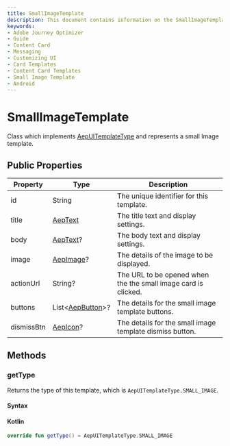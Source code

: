 ```yaml
---
title: SmallImageTemplate
description: This document contains information on the SmallImageTemplate class.
keywords:
- Adobe Journey Optimizer
- Guide
- Content Card
- Messaging
- Customizing UI
- Card Templates
- Content Card Templates
- Small Image Template
- Android
---
```


# SmallImageTemplate

Class which implements [AepUITemplateType](./aepuitemplatetype) and represents a small Image template.

## Public Properties

| Property   | Type                               | Description                                                  |
| ---------- | ---------------------------------- | ------------------------------------------------------------ |
| id         | String                             | The unique identifier for this template.                     |
| title      | [AepText](./aeptext.md)            | The title text and display settings.                         |
| body       | [AepText](./aeptext.md)?           | The body text and display settings.                          |
| image      | [AepImage](./aepimage.md)?         | The details of the image to be displayed.                    |
| actionUrl  | String?                            | The URL to be opened when the the small image card is clicked. |
| buttons    | List<[AepButton](./aepbutton.md)>? | The details for the small image template buttons.            |
| dismissBtn | [AepIcon](./aepicon.md)?           | The details for the small image template dismiss button.     |

## Methods

### getType

Returns the type of this template, which is `AepUITemplateType.SMALL_IMAGE`.

#### Syntax

<CodeBlock slots="heading, code" repeat="1" languages="Kotlin" />

#### Kotlin

``` kotlin
override fun getType() = AepUITemplateType.SMALL_IMAGE
```
